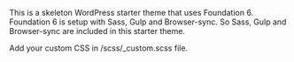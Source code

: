 This is a skeleton WordPress starter theme that uses Foundation 6. Foundation 6 is setup with Sass, Gulp and Browser-sync.
So Sass, Gulp and Browser-sync are included in this starter theme.

Add your custom CSS in /scss/_custom.scss file.
